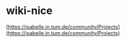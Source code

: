 
# wiki-nice

[https://isabelle.in.tum.de/community/Projects](https://isabelle.in.tum.de/community/Projects)
































































